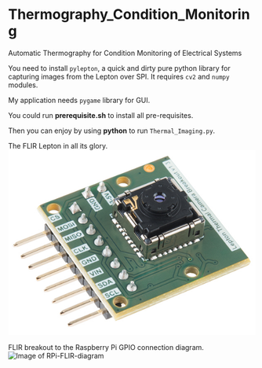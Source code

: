 # Thermography_Condition_Monitoring
Automatic Thermography for Condition Monitoring of Electrical Systems

You need to install `pylepton`, a quick and dirty pure python library for capturing images from the Lepton over SPI. It requires `cv2` and `numpy` modules.

My application needs `pygame` library for GUI.

You could run **prerequisite.sh** to install all pre-requisites.

Then you can enjoy by using **python** to run `Thermal_Imaging.py`.

The FLIR Lepton in all its glory.
![Image of FLIR-Lepton](https://raw.githubusercontent.com/HiroshiFuu/Thermography_Condition_Monitoring/master/Documents/images/FLIR-Lepton.jpg)

FLIR breakout to the Raspberry Pi GPIO connection diagram.
![Image of RPi-FLIR-diagram](https://github.com/HiroshiFuu/Thermography_Condition_Monitoring/master/Documents/images/RPi-FLIR-diagram.png)
